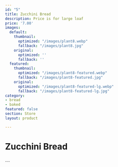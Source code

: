 ```yaml
---
id: "5"
title: Zucchini Bread
description: Price is for large loaf
price: '7.00'
images:
  default:
    thumbnail:
      optimized: "/images/plant8.webp"
      fallback: "/images/plant8.jpg"
    original:
      optimized: ''
      fallback: ''
  featured:
    thumbnail:
      optimized: "/images/plant8-featured.webp"
      fallback: "/images/plant8-featured.jpg"
    original:
      optimized: "/images/plant8-featured-lg.webp"
      fallback: "/images/plant8-featured-lg.jpg"
category:
- bread
- baked
featured: false
section: Store
layout: product

---
```

# Zucchini Bread

....
